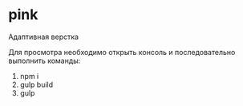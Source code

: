 # pink
Адаптивная верстка

Для просмотра необходимо открыть консоль и последовательно выполнить команды:
1.	npm i
2.	gulp build
3.	gulp


